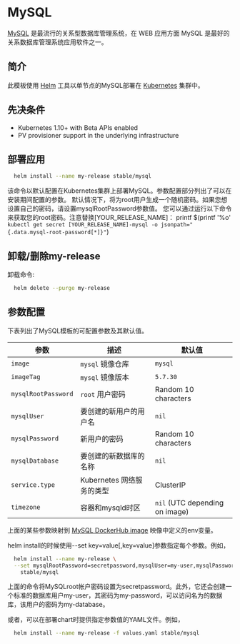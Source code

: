 # MySQL

[MySQL](https://MySQL.org) 是最流行的关系型数据库管理系统，在 WEB 应用方面 MySQL 是最好的关系数据库管理系统应用软件之一。

## 简介

此模板使用 [Helm](https://helm.sh) 工具以单节点的MySQL部署在 [Kubernetes](http://kubernetes.io) 集群中。

## 先决条件

- Kubernetes 1.10+ with Beta APIs enabled
- PV provisioner support in the underlying infrastructure

## 部署应用

```bash
  helm install --name my-release stable/mysql
```

该命令以默认配置在Kubernetes集群上部署MySQL。参数配置部分列出了可以在安装期间配置的参数。
默认情况下，将为root用户生成一个随机密码。如果您想设置自己的密码，请设置mysqlRootPassword参数值。
您可以通过运行以下命令来获取您的root密码。注意替换[YOUR_RELEASE_NAME]：
	printf $(printf '\%o' `kubectl get secret [YOUR_RELEASE_NAME]-mysql -o jsonpath="{.data.mysql-root-password[*]}"`)

## 卸载/删除my-release

卸载命令:

```bash
  helm delete --purge my-release
```

## 参数配置

下表列出了MySQL模板的可配置参数及其默认值。

| 参数                                         | 描述                                                                                         | 默认值                                               |
| -------------------------------------------- | -------------------------------------------------------------------------------------------- | ---------------------------------------------------- |
| `image`                                      | `mysql` 镜像仓库                                                                             | `mysql`                                              |
| `imageTag`                                   | `mysql` 镜像版本                                                                             | `5.7.30`                                             |
| `mysqlRootPassword`                          | `root` 用户密码                                                                              | Random 10 characters                                 |
| `mysqlUser`                                  | 要创建的新用户的用户名                                                                       | `nil`                                                |
| `mysqlPassword`                              | 新用户的密码                                                                                 | Random 10 characters                                 |
| `mysqlDatabase`                              | 要创建的新数据库的名称                                                                       | `nil`                                                |
| `service.type`                               | Kubernetes 网络服务的类型                                                                    | ClusterIP                                            |
| `timezone`                                   | 容器和mysqld时区                                                                             | `nil` (UTC depending on image)                       |

上面的某些参数映射到 [MySQL DockerHub image](https://hub.docker.com/_/mysql/) 映像中定义的env变量。

helm install的时候使用--set key=value[,key=value]参数指定每个参数。例如，

```bash
  helm install --name my-release \
  --set mysqlRootPassword=secretpassword,mysqlUser=my-user,mysqlPassword=my-password,mysqlDatabase=my-database \
    stable/mysql
```

上面的命令将MySQLroot帐户密码设置为secretpassword。此外，它还会创建一个标准的数据库用户my-user，其密码为my-password，可以访问名为的数据库，该用户的密码为my-database。

或者，可以在部署chart时提供指定参数值的YAML文件。例如，

```bash
  helm install --name my-release -f values.yaml stable/mysql
```